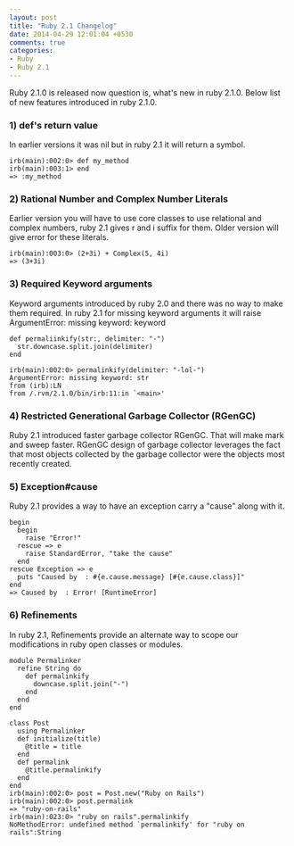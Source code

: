 ```yaml
---
layout: post
title: "Ruby 2.1 Changelog"
date: 2014-04-29 12:01:04 +0530
comments: true
categories: 
- Ruby
- Ruby 2.1
---
```


Ruby 2.1.0 is released now question is, what's new in ruby 2.1.0. Below list of new 
features introduced in ruby 2.1.0.
### 1) def's return value <!--more-->
In earlier versions it was nil but in ruby 2.1 it will return a symbol.

    irb(main):002:0> def my_method
    irb(main):003:1> end
    => :my_method

### 2) Rational Number and Complex Number Literals
Earlier version you will have to use core classes to use relational and complex numbers, 
ruby 2.1 gives r and i suffix for them. Older version will give error for these literals.

    irb(main):003:0> (2+3i) + Complex(5, 4i)
    => (3+3i)

### 3) Required Keyword arguments
Keyword arguments introduced by ruby 2.0 and there was no way to make them required. 
In ruby 2.1 for missing keyword arguments it will raise 
ArgumentError: missing keyword: keyword

    def permaliinkify(str:, delimiter: "-")
      str.downcase.split.join(delimiter)
    end

    irb(main):002:0> permalinkify(delimiter: "-lol-")
    ArgumentError: missing keyword: str
    from (irb):LN
    from /.rvm/2.1.0/bin/irb:11:in `<main>'

### 4) Restricted Generational Garbage Collector (RGenGC)
Ruby 2.1 introduced faster garbage collector RGenGC. That will make mark and sweep faster.
RGenGC design of garbage collector leverages the fact that most objects collected 
by the garbage collector were the objects most recently created.
### 5) Exception#cause
Ruby 2.1 provides a way to have an exception carry a "cause" along with it.

    begin
      begin
        raise "Error!"
      rescue => e
        raise StandardError, "take the cause"
      end
    rescue Exception => e
      puts "Caused by  : #{e.cause.message} [#{e.cause.class}]"
    end
    => Caused by  : Error! [RuntimeError]

### 6) Refinements
In ruby 2.1, Refinements provide an alternate way to scope our modifications in 
ruby open classes or modules. 

    module Permalinker
      refine String do
        def permalinkify
          downcase.split.join("-")
        end
      end
    end
 
    class Post
      using Permalinker
      def initialize(title)
        @title = title
      end
      def permalink
        @title.permalinkify
      end
    end
    irb(main):002:0> post = Post.new("Ruby on Rails")
    irb(main):002:0> post.permalink
    => "ruby-on-rails"
    irb(main):023:0> "ruby on rails".permalinkify
    NoMethodError: undefined method `permalinkify' for "ruby on rails":String

